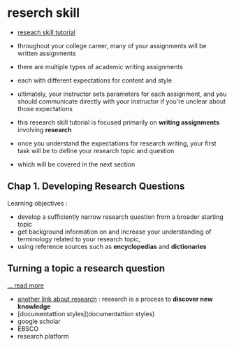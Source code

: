 # reserch skill
- [reseach skill tutorial](https://subjectguides.esc.edu/researchskillstutorial/primary)

- throughout your college career, many of your assignments will be written assignments
- there are multiple types of academic writing assignments
- each with different expectations for content and style
- ultimately, your instructor sets parameters for each assignment, and you should communicate directly with your instructor if you're unclear about those expectations
- this research skill tutorial is focused primarily on __writing assignments__ involving __research__
- once you understand the expectations for research writing, your first task will be to define your research topic and question
- which will be covered in the next section

## Chap 1. Developing Research Questions
Learning objectives :
- develop a sufficiently narrow research question from a broader starting topic
- get background information on and increase your understanding of terminology related to your research topic,
- using reference sources such as __encyclopedias__ and __dictionaries__

## Turning a topic a research question
[... read more](https://subjectguides.esc.edu/researchskillstutorial/primary)


- [another link about research](https://ori.hhs.gov/module-1-introduction-what-research) : research is a process to __discover new knowledge__
- [documentattion styles](documentattion styles)
- google scholar
- EBSCO
- research platform
